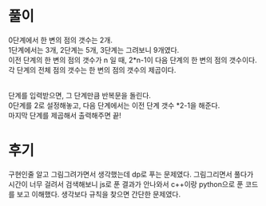 # 풀이

0단계에서 한 변의 점의 갯수는 2개.<br>
1단계에서는 3개, 2단계는 5개, 3단계는 그려보니 9개였다.<br>
이전 단계의 한 변의 점의 갯수가 n 일 때, 2\*n-1이 다음 단계의 한 변의 점의 갯수이다.<br>
각 단계의 전체 점의 갯수는 한 변의 점의 갯수의 제곱이다.<br><br>

단계를 입력받으면, 그 단계만큼 반복문을 돌린다.<br>
0단계를 2로 설정해놓고, 다음 단계에서는 이전 단계 갯수 \*2-1을 해준다.<br>
마지막 단계를 제곱해서 출력해주면 끝!

# 후기

구현인줄 알고 그림그려가면서 생각했는데 dp로 푸는 문제였다.
그림그리면서 풀다가 시간이 너무 걸려서 검색해보니 js로 푼 결과가 안나와서 c++이랑 python으로 푼 코드를 보고 이해했다. 생각보다 규칙을 찾으면 간단한 문제였다.
